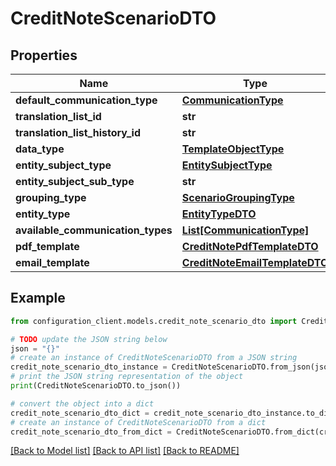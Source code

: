 # CreditNoteScenarioDTO


## Properties

Name | Type | Description | Notes
------------ | ------------- | ------------- | -------------
**default_communication_type** | [**CommunicationType**](CommunicationType.md) |  | [optional] 
**translation_list_id** | **str** |  | [optional] 
**translation_list_history_id** | **str** |  | [optional] 
**data_type** | [**TemplateObjectType**](TemplateObjectType.md) |  | [optional] 
**entity_subject_type** | [**EntitySubjectType**](EntitySubjectType.md) |  | [optional] 
**entity_subject_sub_type** | **str** |  | [optional] 
**grouping_type** | [**ScenarioGroupingType**](ScenarioGroupingType.md) |  | [optional] 
**entity_type** | [**EntityTypeDTO**](EntityTypeDTO.md) |  | [optional] 
**available_communication_types** | [**List[CommunicationType]**](CommunicationType.md) |  | [optional] 
**pdf_template** | [**CreditNotePdfTemplateDTO**](CreditNotePdfTemplateDTO.md) |  | [optional] 
**email_template** | [**CreditNoteEmailTemplateDTO**](CreditNoteEmailTemplateDTO.md) |  | [optional] 

## Example

```python
from configuration_client.models.credit_note_scenario_dto import CreditNoteScenarioDTO

# TODO update the JSON string below
json = "{}"
# create an instance of CreditNoteScenarioDTO from a JSON string
credit_note_scenario_dto_instance = CreditNoteScenarioDTO.from_json(json)
# print the JSON string representation of the object
print(CreditNoteScenarioDTO.to_json())

# convert the object into a dict
credit_note_scenario_dto_dict = credit_note_scenario_dto_instance.to_dict()
# create an instance of CreditNoteScenarioDTO from a dict
credit_note_scenario_dto_from_dict = CreditNoteScenarioDTO.from_dict(credit_note_scenario_dto_dict)
```
[[Back to Model list]](../README.md#documentation-for-models) [[Back to API list]](../README.md#documentation-for-api-endpoints) [[Back to README]](../README.md)


